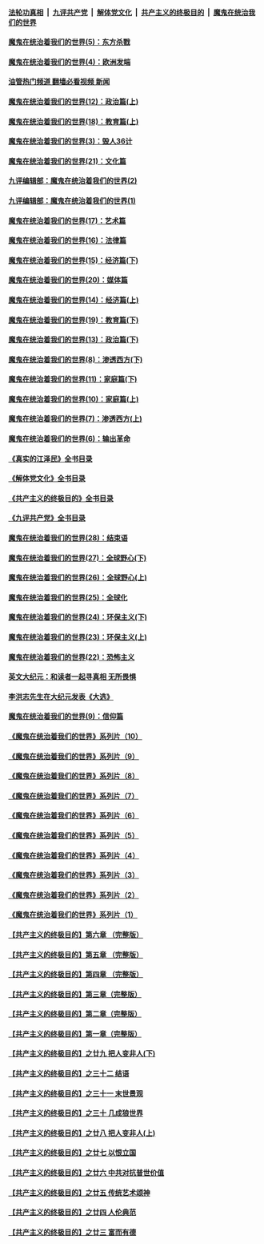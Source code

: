 ####  [法轮功真相](../../../../basic/blob/master/README.md?t=10072331) &nbsp;|&nbsp; [九评共产党](../../../../9ping.md/blob/master/README.md?t=10072331) &nbsp;|&nbsp; [解体党文化](../../../../jtdwh.md/blob/master/README.md?t=10072331)  &nbsp;|&nbsp; [共产主义的终极目的](../../../../gczydzjmd.md/blob/master/README.md?t=10072331) &nbsp;|&nbsp; [魔鬼在统治我们的世界](../../../../mgztzwmdsj.md/blob/master/README.md?t=10072331) 

#### [魔鬼在统治着我们的世界(5)：东方杀戮](../pages/nsc422/n10417707.md?t=10072331) 

#### [魔鬼在统治着我们的世界(4)：欧洲发端](../pages/nsc422/n10414890.md?t=10072331) 

#### [油管热门频道 翻墙必看视频 新闻](http://209.250.226.216:81/youtube.html?10072331)

#### [魔鬼在统治着我们的世界(12)：政治篇(上)](../pages/nsc422/n10444576.md?t=10072331) 

#### [魔鬼在统治着我们的世界(18)：教育篇(上)](../pages/nsc422/n10526970.md?t=10072331) 

#### [魔鬼在统治着我们的世界(3)：毁人36计](../pages/nsc422/n10411583.md?t=10072331) 

#### [魔鬼在统治着我们的世界(21)：文化篇](../pages/nsc422/n10597706.md?t=10072331) 

#### [九评编辑部：魔鬼在统治着我们的世界(2)](../pages/nsc422/n10410036.md?t=10072331) 

#### [九评编辑部：魔鬼在统治着我们的世界(1)](../pages/nsc422/n10406825.md?t=10072331) 

#### [魔鬼在统治着我们的世界(17)：艺术篇](../pages/nsc422/n10499093.md?t=10072331) 

#### [魔鬼在统治着我们的世界(16)：法律篇](../pages/nsc422/n10485969.md?t=10072331) 

#### [魔鬼在统治着我们的世界(15)：经济篇(下)](../pages/nsc422/n10469975.md?t=10072331) 

#### [魔鬼在统治着我们的世界(20)：媒体篇](../pages/nsc422/n10586579.md?t=10072331) 

#### [魔鬼在统治着我们的世界(14)：经济篇(上)](../pages/nsc422/n10457370.md?t=10072331) 

#### [魔鬼在统治着我们的世界(19)：教育篇(下)](../pages/nsc422/n10564808.md?t=10072331) 

#### [魔鬼在统治着我们的世界(13)：政治篇(下)](../pages/nsc422/n10448270.md?t=10072331) 

#### [魔鬼在统治着我们的世界(8)：渗透西方(下)](../pages/nsc422/n10429603.md?t=10072331) 

#### [魔鬼在统治着我们的世界(11)：家庭篇(下)](../pages/nsc422/n10440961.md?t=10072331) 

#### [魔鬼在统治着我们的世界(10)：家庭篇(上)](../pages/nsc422/n10435448.md?t=10072331) 

#### [魔鬼在统治着我们的世界(7)：渗透西方(上)](../pages/nsc422/n10426013.md?t=10072331) 

#### [魔鬼在统治着我们的世界(6)：输出革命](../pages/nsc422/n10421536.md?t=10072331) 

#### [《真实的江泽民》全书目录](../pages/nsc422/n13721399.md?t=10072331) 

#### [《解体党文化》全书目录](../pages/nsc422/n13721157.md?t=10072331) 

#### [《共产主义的终极目的》全书目录](../pages/nsc422/n13721048.md?t=10072331) 

#### [《九评共产党》全书目录](../pages/nsc422/n13708085.md?t=10072331) 

#### [魔鬼在统治着我们的世界(28)：结束语](../pages/nsc422/n10936246.md?t=10072331) 

#### [魔鬼在统治着我们的世界(27)：全球野心(下)](../pages/nsc422/n10928319.md?t=10072331) 

#### [魔鬼在统治着我们的世界(26)：全球野心(上)](../pages/nsc422/n10900318.md?t=10072331) 

#### [魔鬼在统治着我们的世界(25)：全球化](../pages/nsc422/n10788205.md?t=10072331) 

#### [魔鬼在统治着我们的世界(24)：环保主义(下)](../pages/nsc422/n10695307.md?t=10072331) 

#### [魔鬼在统治着我们的世界(23)：环保主义(上)](../pages/nsc422/n10688613.md?t=10072331) 

#### [魔鬼在统治着我们的世界(22)：恐怖主义](../pages/nsc422/n10614727.md?t=10072331) 

#### [英文大纪元：和读者一起寻真相 无所畏惧](../pages/nsc422/n12542027.md?t=10072331) 

#### [李洪志先生在大纪元发表《大选》](../pages/nsc422/n12534746.md?t=10072331) 

#### [魔鬼在统治着我们的世界(9)：信仰篇](../pages/nsc422/n10432159.md?t=10072331) 

#### [《魔鬼在统治着我们的世界》系列片（10）](../pages/nsc422/n12292670.md?t=10072331) 

#### [《魔鬼在统治着我们的世界》系列片（9）](../pages/nsc422/n12290859.md?t=10072331) 

#### [《魔鬼在统治着我们的世界》系列片（8）](../pages/nsc422/n12287445.md?t=10072331) 

#### [《魔鬼在统治着我们的世界》系列片（7）](../pages/nsc422/n12283425.md?t=10072331) 

#### [《魔鬼在统治着我们的世界》系列片（6）](../pages/nsc422/n12282314.md?t=10072331) 

#### [《魔鬼在统治着我们的世界》系列片（5）](../pages/nsc422/n12281419.md?t=10072331) 

#### [《魔鬼在统治着我们的世界》系列片（4）](../pages/nsc422/n12274024.md?t=10072331) 

#### [《魔鬼在统治着我们的世界》系列片（3）](../pages/nsc422/n12271322.md?t=10072331) 

#### [《魔鬼在统治着我们的世界》系列片（2）](../pages/nsc422/n12269049.md?t=10072331) 

#### [《魔鬼在统治着我们的世界》系列片（1）](../pages/nsc422/n12267575.md?t=10072331) 

#### [【共产主义的终极目的】第六章 （完整版）](../pages/nsc422/n11428913.md?t=10072331) 

#### [【共产主义的终极目的】第五章 （完整版）](../pages/nsc422/n11428912.md?t=10072331) 

#### [【共产主义的终极目的】第四章 （完整版）](../pages/nsc422/n11428907.md?t=10072331) 

#### [【共产主义的终极目的】第三章（完整版）](../pages/nsc422/n11428848.md?t=10072331) 

#### [【共产主义的终极目的】第二章（完整版）](../pages/nsc422/n11428831.md?t=10072331) 

#### [【共产主义的终极目的】第一章（完整版）](../pages/nsc422/n11417651.md?t=10072331) 

#### [【共产主义的终极目的】之廿九 把人变非人(下)](../pages/nsc422/n11344140.md?t=10072331) 

#### [【共产主义的终极目的】之三十二 结语](../pages/nsc422/n11360535.md?t=10072331) 

#### [【共产主义的终极目的】之三十一 末世景观](../pages/nsc422/n11351129.md?t=10072331) 

#### [【共产主义的终极目的】之三十 几成狼世界](../pages/nsc422/n11348280.md?t=10072331) 

#### [【共产主义的终极目的】之廿八 把人变非人(上)](../pages/nsc422/n11340492.md?t=10072331) 

#### [【共产主义的终极目的】之廿七 以恨立国](../pages/nsc422/n11336944.md?t=10072331) 

#### [【共产主义的终极目的】之廿六 中共对抗普世价值](../pages/nsc422/n11324785.md?t=10072331) 

#### [【共产主义的终极目的】之廿五 传统艺术颂神](../pages/nsc422/n11296396.md?t=10072331) 

#### [【共产主义的终极目的】之廿四 人伦典范](../pages/nsc422/n11296397.md?t=10072331) 

#### [【共产主义的终极目的】之廿三 富而有德](../pages/nsc422/n11283598.md?t=10072331) 

<img src='http://gfw-breaker.win/goodnews/indexes/nsc422.md' width='0px' height='0px'/>
